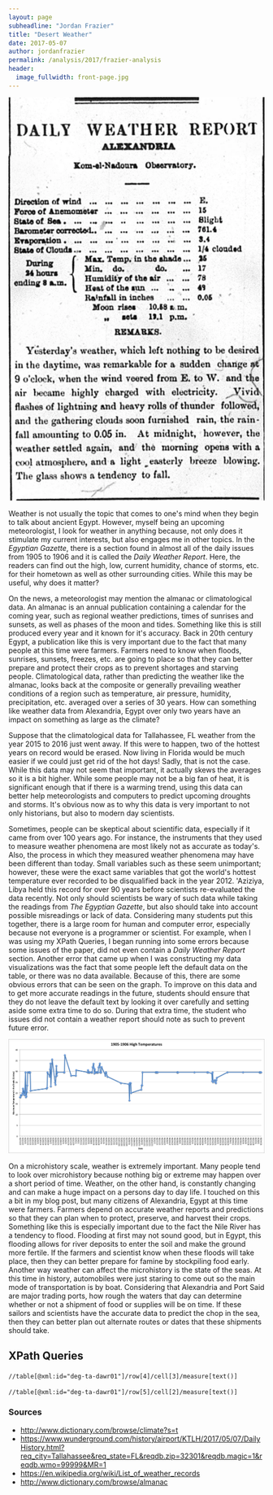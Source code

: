 ```yaml
---
layout: page
subheadline: "Jordan Frazier"
title: "Desert Weather"
date: 2017-05-07
author: jordanfrazier
permalink: /analysis/2017/frazier-analysis
header:
  image_fullwidth: front-page.jpg
---
```

![frazier-dailyweatherreport](frazier-dailyweatherreport.png)

Weather is not usually the topic that comes to one's mind when they begin to talk about ancient Egypt. However, myself being an upcoming meteorologist, I look for weather in anything because, not only does it stimulate my current interests, but also engages me in other topics. In the _Egyptian Gazette_, there is a section found in almost all of the daily issues from 1905 to 1906 and it is called the _Daily Weather Report_. Here, the readers can find out the high, low, current humidity, chance of storms, etc. for their hometown as well as other surrounding cities. While this may be useful, why does it matter?

On the news, a meteorologist may mention the almanac or climatological data. An almanac is an annual publication containing a calendar for the coming year, such as regional weather predictions, times of sunrises and sunsets, as well as phases of the moon and tides. Something like this is still produced every year and it known for it's accuracy. Back in 20th century Egypt, a publication like this is very important due to the fact that many people at this time were farmers. Farmers need to know when floods, sunrises, sunsets, freezes, etc. are going to place so that they can better prepare and protect their crops as to prevent shortages and starving people. Climatological data, rather than predicting the weather like the almanac, looks back at the composite or generally prevailing weather conditions of a region such as temperature, air pressure, humidity, precipitation, etc. averaged over a series of 30 years. How can something like weather data from Alexandria, Egypt over only two years have an impact on something as large as the climate?

Suppose that the climatological data for Tallahassee, FL weather from the year 2015 to 2016 just went away. If this were to happen, two of the hottest years on record would be erased. Now living in Florida would be much easier if we could just get rid of the hot days! Sadly, that is not the case. While this data may not seem that important, it actually skews the averages so it is a bit higher. While some people may not be a big fan of heat, it is significant enough that if there is a warming trend, using this data can better help meteorologists and computers to predict upcoming droughts and storms. It's obvious now as to why this data is very important to not only historians, but also to modern day scientists.

Sometimes, people can be skeptical about scientific data, especially if it came from over 100 years ago. For instance, the instruments that they used to measure weather phenomena are most likely not as accurate as today's. Also, the process in which they measured weather phenomena may have been different than today. Small variables such as these seem unimportant; however, these were the exact same variables that got the world's hottest temperature ever recorded to be disqualified back in the year 2012. 'Aziziya, Libya held this record for over 90 years before scientists re-evaluated the data recently. Not only should scientists be wary of such data while taking the readings from _The Egyptian Gazette_, but also should take into account possible misreadings or lack of data. Considering many students put this together, there is a large room for human and computer error, especially because not everyone is a programmer or scientist. For example, when I was using my XPath Queries, I began running into some errors because some issues of the paper, did not even contain a _Daily Weather Report_ section. Another error that came up when I was constructing my data visualizations was the fact that some people left the default data on the table, or there was no data available. Because of this, there are some obvious errors that can be seen on the graph. To improve on this data and to get more accurate readings in the future, students should ensure that they do not leave the default text by looking it over carefully and setting aside some extra time to do so. During that extra time, the student who issues did not contain a weather report should note as such to prevent future error.

![frazier-1905-1906HighTemperatures](frazier-1905-1906HighTemperatures.png)

On a microhistory scale, weather is extremely important. Many people tend to look over microhistory because nothing big or extreme may happen over a short period of time. Weather, on the other hand, is constantly changing and can make a huge impact on a persons day to day life. I touched on this a bit in my blog post, but many citizens of Alexandria, Egypt at this time were farmers. Farmers depend on accurate weather reports and predictions so that they can plan when to protect, preserve, and harvest their crops. Something like this is especially important due to the fact the Nile River has a tendency to flood. Flooding at first may not sound good, but in Egypt, this flooding allows for river deposits to enter the soil and make the ground more fertile. If the farmers and scientist know when these floods will take place, then they can better prepare for famine by stockpiling food early. Another way weather can affect the microhistory is the state of the seas. At this time in history, automobiles were just staring to come out so the main mode of transportation is by boat. Considering that Alexandria and Port Said are major trading ports, how rough the waters that day can determine whether or not a shipment of food or supplies will be on time. If these sailors and scientists have the accurate data to predict the chop in the sea, then they can better plan out alternate routes or dates that these shipments should take.

## XPath Queries

`//table[@xml:id="deg-ta-dawr01"]/row[4]/cell[3]/measure[text()]`

`//table[@xml:id="deg-ta-dawr01"]/row[5]/cell[2]/measure[text()]`

### Sources
- http://www.dictionary.com/browse/climate?s=t
- https://www.wunderground.com/history/airport/KTLH/2017/05/07/DailyHistory.html?req_city=Tallahassee&req_state=FL&reqdb.zip=32301&reqdb.magic=1&reqdb.wmo=99999&MR=1
- https://en.wikipedia.org/wiki/List_of_weather_records
- http://www.dictionary.com/browse/almanac
